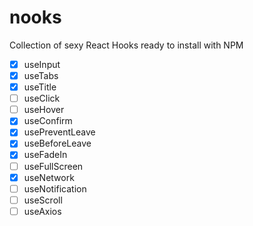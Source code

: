 # nooks

Collection of sexy React Hooks ready to install with NPM

- [x] useInput
- [x] useTabs
- [x] useTitle
- [ ] useClick
- [ ] useHover
- [x] useConfirm
- [x] usePreventLeave
- [x] useBeforeLeave
- [x] useFadeIn
- [ ] useFullScreen
- [x] useNetwork
- [ ] useNotification
- [ ] useScroll
- [ ] useAxios
